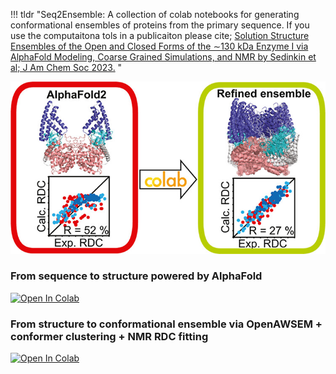 !!! tldr "Seq2Ensemble: A collection of colab notebooks for generating conformational ensembles of proteins from the primary sequence.
If you use the computaitona tols in a publicaiton please cite; [Solution Structure Ensembles of the Open and Closed Forms of the ∼130 kDa Enzyme I via AlphaFold Modeling, Coarse Grained Simulations, and NMR by Sedinkin et al; J Am Chem Soc 2023.](https://pubs.acs.org/doi/full/10.1021/jacs.3c03425)
"

![](main.jpeg)

### From sequence to structure powered by AlphaFold

[![Open In Colab](https://colab.research.google.com/assets/colab-badge.svg)](https://colab.research.google.com/github/sokrypton/ColabFold/blob/main/AlphaFold2.ipynb)

### From structure to conformational ensemble via OpenAWSEM + conformer clustering + NMR RDC fitting

[![Open In Colab](https://colab.research.google.com/assets/colab-badge.svg)](https://colab.research.google.com/github/PotoyanGroup/Seq2Ensemble/blob/main/ColabOpenAWSEM.ipynb)

